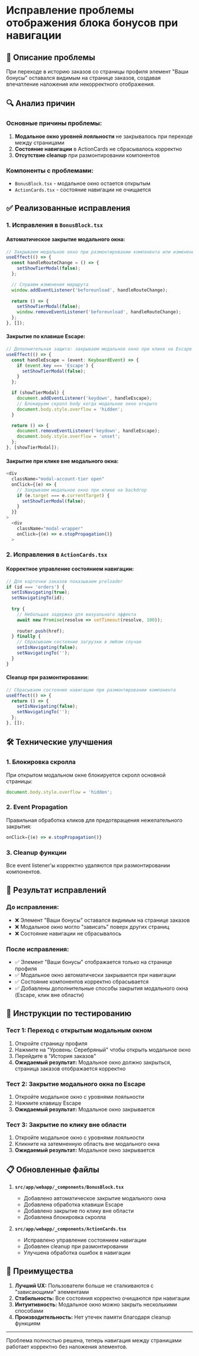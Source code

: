 # Исправление проблемы отображения блока бонусов при навигации

## 🐛 Описание проблемы

При переходе в историю заказов со страницы профиля элемент "Ваши бонусы" оставался видимым на странице заказов, создавая впечатление наложения или некорректного отображения.

## 🔍 Анализ причин

### Основные причины проблемы:

1. **Модальное окно уровней лояльности** не закрывалось при переходе между страницами
2. **Состояние навигации** в ActionCards не сбрасывалось корректно
3. **Отсутствие cleanup** при размонтировании компонентов

### Компоненты с проблемами:

- `BonusBlock.tsx` - модальное окно остается открытым
- `ActionCards.tsx` - состояние навигации не очищается

## ✅ Реализованные исправления

### 1. Исправления в `BonusBlock.tsx`

#### Автоматическое закрытие модального окна:
```typescript
// Закрываем модальное окно при размонтировании компонента или изменении маршрута
useEffect(() => {
  const handleRouteChange = () => {
    setShowTierModal(false);
  };

  // Слушаем изменения маршрута
  window.addEventListener('beforeunload', handleRouteChange);
  
  return () => {
    setShowTierModal(false);
    window.removeEventListener('beforeunload', handleRouteChange);
  };
}, []);
```

#### Закрытие по клавише Escape:
```typescript
// Дополнительная защита: закрываем модальное окно при клике на Escape
useEffect(() => {
  const handleEscape = (event: KeyboardEvent) => {
    if (event.key === 'Escape') {
      setShowTierModal(false);
    }
  };

  if (showTierModal) {
    document.addEventListener('keydown', handleEscape);
    // Блокируем скролл body когда модальное окно открыто
    document.body.style.overflow = 'hidden';
  }

  return () => {
    document.removeEventListener('keydown', handleEscape);
    document.body.style.overflow = 'unset';
  };
}, [showTierModal]);
```

#### Закрытие при клике вне модального окна:
```typescript
<div 
  className="modal-account-tier open"
  onClick={(e) => {
    // Закрываем модальное окно при клике на backdrop
    if (e.target === e.currentTarget) {
      setShowTierModal(false);
    }
  }}
>
  <div 
    className="modal-wrapper"
    onClick={(e) => e.stopPropagation()}
  >
```

### 2. Исправления в `ActionCards.tsx`

#### Корректное управление состоянием навигации:
```typescript
// Для карточки заказов показываем preloader
if (id === 'orders') {
  setIsNavigating(true);
  setNavigatingTo(id);
  
  try {
    // Небольшая задержка для визуального эффекта
    await new Promise(resolve => setTimeout(resolve, 100));
    
    router.push(href);
  } finally {
    // Сбрасываем состояние загрузки в любом случае
    setIsNavigating(false);
    setNavigatingTo('');
  }
}
```

#### Cleanup при размонтировании:
```typescript
// Сбрасываем состояние навигации при размонтировании компонента
useEffect(() => {
  return () => {
    setIsNavigating(false);
    setNavigatingTo('');
  };
}, []);
```

## 🛠 Технические улучшения

### 1. Блокировка скролла
При открытом модальном окне блокируется скролл основной страницы:
```typescript
document.body.style.overflow = 'hidden';
```

### 2. Event Propagation
Правильная обработка кликов для предотвращения нежелательного закрытия:
```typescript
onClick={(e) => e.stopPropagation()}
```

### 3. Cleanup функции
Все event listener'ы корректно удаляются при размонтировании компонентов.

## 🎯 Результат исправлений

### До исправления:
- ❌ Элемент "Ваши бонусы" оставался видимым на странице заказов
- ❌ Модальное окно могло "зависать" поверх других страниц
- ❌ Состояние навигации не сбрасывалось

### После исправления:
- ✅ Элемент "Ваши бонусы" отображается только на странице профиля
- ✅ Модальное окно автоматически закрывается при навигации
- ✅ Состояние компонентов корректно сбрасывается
- ✅ Добавлены дополнительные способы закрытия модального окна (Escape, клик вне области)

## 🔧 Инструкции по тестированию

### Тест 1: Переход с открытым модальным окном
1. Откройте страницу профиля
2. Нажмите на "Уровень: Серебряный" чтобы открыть модальное окно
3. Перейдите в "История заказов"
4. **Ожидаемый результат:** Модальное окно должно закрыться, страница заказов отображается корректно

### Тест 2: Закрытие модального окна по Escape
1. Откройте модальное окно с уровнями лояльности
2. Нажмите клавишу Escape
3. **Ожидаемый результат:** Модальное окно закрывается

### Тест 3: Закрытие по клику вне области
1. Откройте модальное окно с уровнями лояльности
2. Кликните на затемненную область вне модального окна
3. **Ожидаемый результат:** Модальное окно закрывается

## 📋 Обновленные файлы

1. **`src/app/webapp/_components/BonusBlock.tsx`**
   - Добавлено автоматическое закрытие модального окна
   - Добавлена обработка клавиши Escape
   - Добавлено закрытие по клику вне области
   - Добавлена блокировка скролла

2. **`src/app/webapp/_components/ActionCards.tsx`**
   - Исправлено управление состоянием навигации
   - Добавлен cleanup при размонтировании
   - Улучшена обработка ошибок в навигации

## 🚀 Преимущества

1. **Лучший UX:** Пользователи больше не сталкиваются с "зависающими" элементами
2. **Стабильность:** Все состояния корректно очищаются при навигации
3. **Интуитивность:** Модальное окно можно закрыть несколькими способами
4. **Производительность:** Нет утечек памяти благодаря cleanup функциям

---

Проблема полностью решена, теперь навигация между страницами работает корректно без наложения элементов. 
